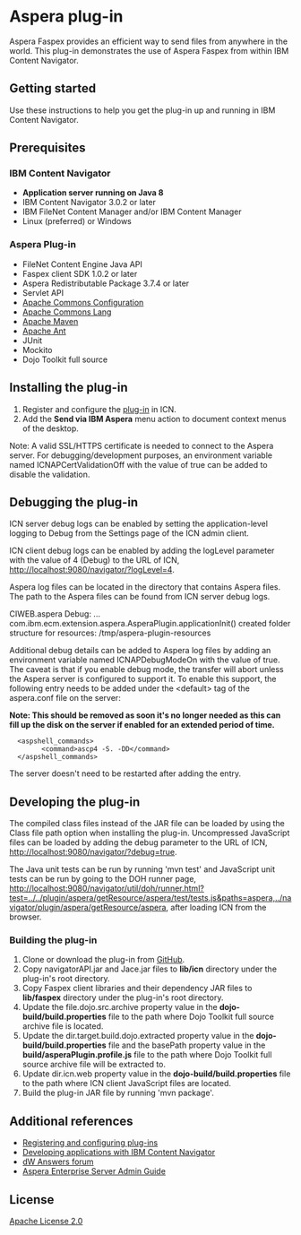 # Aspera plug-in

Aspera Faspex provides an efficient way to send files from anywhere in the world.
This plug-in demonstrates the use of Aspera Faspex from within IBM Content Navigator.

## Getting started

Use these instructions to help you get the plug-in up and running in IBM Content Navigator.

## Prerequisites

### IBM Content Navigator

* **Application server running on Java 8**
* IBM Content Navigator 3.0.2 or later
* IBM FileNet Content Manager and/or IBM Content Manager
* Linux (preferred) or Windows

### Aspera Plug-in

* FileNet Content Engine Java API
* Faspex client SDK 1.0.2 or later
* Aspera Redistributable Package 3.7.4 or later
* Servlet API
* [Apache Commons Configuration](https://commons.apache.org/proper/commons-configuration/)
* [Apache Commons Lang](https://commons.apache.org/proper/commons-lang/)
* [Apache Maven](https://maven.apache.org/)
* [Apache Ant](https://ant.apache.org/)
* JUnit
* Mockito
* Dojo Toolkit full source

## Installing the plug-in

1. Register and configure the [plug-in](https://github.com/ibm-ecm/ibm-navigator-aspera-sample/blob/master/aspera-plugin-3.0.2-sample-1.0.jar) in ICN.
2. Add the **Send via IBM Aspera** menu action to document context menus of the desktop.

Note: A valid SSL/HTTPS certificate is needed to connect to the Aspera server. For debugging/development purposes, an environment variable named ICNAPCertValidationOff with the value of true can be added to disable the validation.

## Debugging the plug-in

ICN server debug logs can be enabled by setting the application-level logging to Debug from the Settings page of the ICN admin client.

ICN client debug logs can be enabled by adding the logLevel parameter with the value of 4 (Debug) to the URL of ICN, [http://localhost:9080/navigator/?logLevel=4](http://localhost:9080/navigator/?logLevel=4). 

Aspera log files can be located in the directory that contains Aspera files. The path to the Aspera files can be found from ICN server debug logs.

CIWEB.aspera Debug: ... com.ibm.ecm.extension.aspera.AsperaPlugin.applicationInit() created folder structure for resources: /tmp/aspera-plugin-resources

Additional debug details can be added to Aspera log files by adding an environment variable named ICNAPDebugModeOn with the value of true.
The caveat is that if you enable debug mode, the transfer will abort unless the Aspera server is configured to support it. To enable this support, the following entry needs to be added under the \<default\> tag of the aspera.conf file on the server:

**Note: This should be removed as soon it's no longer needed as this can fill up the disk on the server if enabled for an extended period of time.**

      <aspshell_commands>
            <command>ascp4 -S. -DD</command>
      </aspshell_commands>

The server doesn't need to be restarted after adding the entry.

## Developing the plug-in

The compiled class files instead of the JAR file can be loaded by using the Class file path option when installing the plug-in.
Uncompressed JavaScript files can be loaded by adding the debug parameter to the URL of ICN, [http://localhost:9080/navigator/?debug=true](http://localhost:9080/navigator/?debug=true).

The Java unit tests can be run by running 'mvn test' and JavaScript unit tests can be run by going to the DOH runner page, [http://localhost:9080/navigator/util/doh/runner.html?test=../../plugin/aspera/getResource/aspera/test/tests.js&paths=aspera,../navigator/plugin/aspera/getResource/aspera](http://localhost:9080/navigator/util/doh/runner.html?test=../../plugin/aspera/getResource/aspera/test/tests.js&paths=aspera,../navigator/plugin/aspera/getResource/aspera), after loading ICN from the browser.

### Building the plug-in

1. Clone or download the plug-in from [GitHub](https://github.com/ibm-ecm/ibm-navigator-aspera-sample).
2. Copy navigatorAPI.jar and Jace.jar files to **lib/icn** directory under the plug-in's root directory.
3. Copy Faspex client libraries and their dependency JAR files to **lib/faspex** directory under the plug-in's root directory.
4. Update the file.dojo.src.archive property value in the **dojo-build/build.properties** file to the path where Dojo Toolkit full source archive file is located.
5. Update the dir.target.build.dojo.extracted property value in the **dojo-build/build.properties** file and the basePath property value in the **build/asperaPlugin.profile.js** file to the path where Dojo Toolkit full source archive file will be extracted to.
6. Update dir.icn.web property value in the **dojo-build/build.properties** file to the path where ICN client JavaScript files are located.
7. Build the plug-in JAR file by running 'mvn package'.

## Additional references

* [Registering and configuring plug-ins](https://www.ibm.com/support/knowledgecenter/SSEUEX_3.0.2/com.ibm.installingeuc.doc/eucco012.htm)
* [Developing applications with IBM Content Navigator](https://www.ibm.com/support/knowledgecenter/SSEUEX_3.0.2/com.ibm.developingeuc.doc/eucdi000.htm)
* [dW Answers forum](https://developer.ibm.com/answers/topics/icn/)
* [Aspera Enterprise Server Admin Guide](https://download.asperasoft.com/download/docs/entsrv/3.7.4/es_admin_osx/pdf2/EnterpriseServer_Admin_3.7.4_OSX.pdf)
## License

[Apache License 2.0](https://github.com/ibm-ecm/ibm-navigator-aspera-sample/blob/master/LICENSE)

